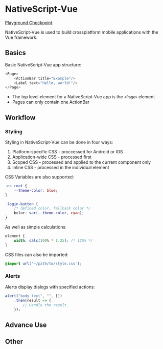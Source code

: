 # NativeScript-Vue

[Playground Checkpoint](https://play.nativescript.org/?template=play-vue&id=mvX1v9)

NativeScript-Vue is used to build crossplatform mobile applications
with the Vue framework.

## Basics

Basic NativeScript-Vue app structure:

```js
<Page>
    <ActionBar title="Example"/>
    <Label text="Hello, world!"/>
</Page>
```

* The top level element for a NativeScript-Vue app is the `<Page>` element
* Pages can only contain one ActionBar

## Workflow

### Styling

Styling in NativeScript-Vue can be done in four ways:

1. Platform-specific CSS - proccessed for Android or IOS
1. Application-wide CSS - processed first
1. Scoped CSS - processed and applied to the current component only
1. Inline CSS - processed in the individual element

CSS Variables are also supported:

```css
.ns-root {
    --theme-color: blue;
}

.login-button {
    /* defined color, fallback color */
    bolor: var(--theme-color, cyan);
}
```

As well as simple calculations:

```css
element {
    width: calc(100% * 1.25); /* 125% */ 
}
```

CSS files can also be imported:

```css
@import url('~/path/to/style.css');
```

### Alerts

Alerts display dialogs with specified actions:

```js
alert("body text", "", [])
    .then(result => {
        // Handle the result.
    });
```

## Advance Use

## Other
